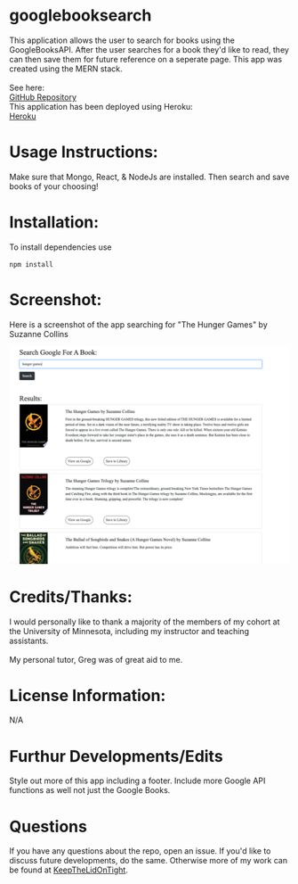 # googlebooksearch
This application allows the user to search for books using the GoogleBooksAPI. After the user searches for a book they'd like to read, they can then save them for future reference on a seperate page. This app was created using the MERN stack. 
<br>
<br>
See here:
<br>
[GitHub Repository](https://github.com/KeepTheLidOnTight/google-Book-Search)
<br>
This application has been deployed using Heroku:
<br>
[Heroku](https://thawing-bastion-10277.herokuapp.com/)

# Usage Instructions:
Make sure that Mongo, React, & NodeJs are installed. Then search and save books of your choosing!

# Installation:
To install dependencies use
```
npm install 
```
# Screenshot:
Here is a screenshot of the app searching for "The Hunger Games" by Suzanne Collins

![Screenshot](bookscreenshot.png)

# Credits/Thanks:
I would personally like to thank a majority of the members of my cohort at the University of Minnesota, including my instructor and teaching assistants.
<br>
<br>
My personal tutor, Greg was of great aid to me.

# License Information: 
N/A

# Furthur Developments/Edits
Style out more of this app including a footer. Include more Google API functions as well not just the Google Books.

# Questions 
If you have any questions about the repo, open an issue. If you'd like to discuss future developments, do the same. Otherwise more of my work can be found at [KeepTheLidOnTight](https://github.com/KeepTheLidOnTight/).
